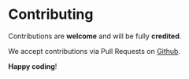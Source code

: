# Contributing

Contributions are **welcome** and will be fully **credited**.

We accept contributions via Pull Requests on [Github](https://github.com/4msar/laravel-role-manager).


**Happy coding**!
